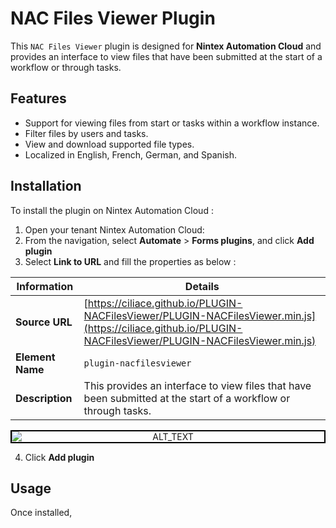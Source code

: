# NAC Files Viewer Plugin

This `NAC Files Viewer` plugin is designed for **Nintex Automation Cloud** and provides an interface to view files that have been submitted at the start of a workflow or through tasks.

## Features

- Support for viewing files from start or tasks within a workflow instance.
- Filter files by users and tasks.
- View and download supported file types.
- Localized in English, French, German, and Spanish.

## Installation

To install the plugin on Nintex Automation Cloud : 

1. Open your tenant Nintex Automation Cloud:
2. From the navigation, select **Automate** > **Forms plugins**, and click **Add plugin**
3. Select **Link to URL** and fill the properties as below :

| **Information**    | Details                                                                                                  |
|----------------|----------------------------------------------------------------------------------------------------------|
| **Source URL**     | [https://ciliace.github.io/PLUGIN-NACFilesViewer/PLUGIN-NACFilesViewer.min.js](https://ciliace.github.io/PLUGIN-NACFilesViewer/PLUGIN-NACFilesViewer.min.js) |
| **Element Name**   | `plugin-nacfilesviewer`                                                                                  |
| **Description**    | This provides an interface to view files that have been submitted at the start of a workflow or through tasks. |

<p align="center">
  <img src="https://ciliace.github.io/PLUGIN-NACFilesViewer/Images/Plugin-install.png" alt="ALT_TEXT" style="max-width: 100%; border: 2px solid #000 ; display: block; margin: auto;"/>
</p>

4. Click **Add plugin**

## Usage

Once installed,

